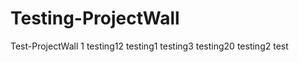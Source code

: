 Testing-ProjectWall
===================

Test-ProjectWall
1
testing12
testing1
testing3
testing20
testing2
test
